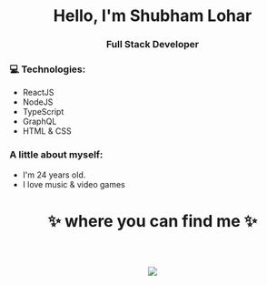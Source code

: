 <h1 align="center"> Hello, I'm Shubham Lohar </h1>
<h3 align="center">Full Stack Developer</h3>



### 💻 Technologies:
- ReactJS 
- NodeJS
- TypeScript
- GraphQL
- HTML & CSS

### A little about myself:
- I'm 24 years old.
- I love music & video games

<h1 align="center">
✨ where you can find me ✨
  
  <p align="center"><br/>
   <a href="https://www.linkedin.com/in/shubham-lohar-10a317206/">
    <img src="https://img.shields.io/badge/linkedin-shubham--lohar-blue">
  </a>
</p>
</h1>
